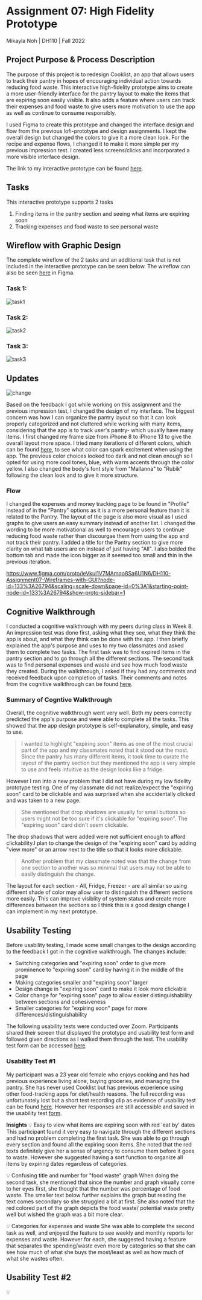 # Assignment 07: High Fidelity Prototype
Mikayla Noh | DH110 | Fall 2022

## Project Purpose & Process Description
The purpose of this project is to redesign Cooklist, an app that allows users to track their pantry in hopes of encouraging individual action towards reducing food waste. This interactive high-fidelity prototype aims to create a more user-friendly interface for the pantry layout to make the items that are expiring soon easily visible. It also adds a feature where users can track their expenses and food waste to give users more motivation to use the app as well as continue to consume responsibly. 

I used Figma to create this prototype and changed the interface design and flow from the previous lofi-prototype and design assignments. I kept the overall design but changed the colors to give it a more clean look. For the recipe and expense flows, I changed it to make it more simple per my previous impression test. I created less screens/clicks and incorporated a more visible interface design. 

The link to my interactive prototype can be found [here](https://www.figma.com/proto/leVkul1V7MAmqo8Sa6U1N6/DH110-Assignment07-Wireframes-with-GUI?node-id=133%3A26794&scaling=scale-down&page-id=0%3A1&starting-point-node-id=133%3A26794&show-proto-sidebar=1). 

## Tasks
This interactive prototype supports 2 tasks
1. Finding items in the pantry section and seeing what items are expiring soon
2. Tracking expenses and food waste to see personal waste

## Wireflow with Graphic Design
The complete wireflow of the 2 tasks and an additional task that is not included in the interactive prototype can be seen below.
The wireflow can also be seen [here](https://www.figma.com/file/leVkul1V7MAmqo8Sa6U1N6/DH110-Assignment07-Wireframes-with-GUI?node-id=0%3A1&t=wYRn3lerzJvXMOsX-1) in Figma.

### Task 1: 
![task1](task1.png)

### Task 2:
![task2](task2.png)

### Task 3:
![task3](task3.png)

## Updates
![change](change.png)

Based on the feedback I got while working on this assignment and the previous impression test, I changed the design of my interface. The biggest concern was how I can organize the pantry layout so that it can look properly categorized and not cluttered while working with many items, considering that the app is to track user's pantry- which usually have many items. I first changed my frame size from iPhone 8 to iPhone 13 to give the overall layout more space. I tried many iterations of different colors, which can be found [here](https://www.figma.com/file/5OEGBNRDuOOJ74QofOlv5U/Design-Changes), to see what color can spark excitement when using the app. The previous color choices looked too dark and not clean enough so I opted for using more cool tones, blue, with warm accents through the color yellow. I also changed the body's font style from "Mallanna" to "Rubik" following the clean look and to give it more structure.

### Flow

I changed the expenses and money tracking page to be found in "Profile" instead of in the "Pantry" options as it is a more personal feature than it is related to the Pantry. The layout of the page is also more visual as I used graphs to give users an easy summary instead of another list. I changed the wording to be more motivational as well to encourage users to continue reducing food waste rather than discourgae them from using the app and not track their pantry. I added a title for the Pantry section to give more clarity on what tab users are on instead of just having "All". I also bolded the bottom tab and made the icon bigger as it seemed too small and thin in the previous iteration.  

https://www.figma.com/proto/leVkul1V7MAmqo8Sa6U1N6/DH110-Assignment07-Wireframes-with-GUI?node-id=133%3A26794&scaling=scale-down&page-id=0%3A1&starting-point-node-id=133%3A26794&show-proto-sidebar=1

## Cognitive Walkthrough

I conducted a cognitive walkthrough with my peers during class in Week 8. An impression test was done first, asking what they see, what they think the app is about, and what they think can be done with the app. I then briefly explained the app's purpose and uses to my two classmates and asked them to complete two tasks. The first task was to find expired items in the pantry section and to go through all the different sections. The second task was to find personal expenses and waste and see how much food waste they created. During the walkthrough, I asked if they had any comments and received feedback upon completion of tasks. Their comments and notes from the cognitive walkthrough can be found [here](https://docs.google.com/document/d/1YYr9-TXIdPatnHjyW8pMslZXyIW812qU6RJZJFq7wEk/edit?usp=sharing).

### Summary of Cogntive Walkthrough
Overall, the cognitive walkthrough went very well. Both my peers correctly predicted the app's purpose and were able to complete all the tasks. This showed that the app design prototype is self-explanatory, simple, and easy to use. 
> I wanted to highlight "expiring soon" items as one of the most crucial part of the app and my classmates noted that it stood out the most. 
> Since the pantry has many different items, it took time to curate the layout of the pantry section but they mentioned the app is very simple to use and feels intuitive as the design looks like a fridge.

However I ran into a new problem that I did not have during my low fidelity prototype testing. One of my classmate did not realize/expect the "expiring soon" card to be clickable and was surprised when she accidentally clicked and was taken to a new page. 
> She mentioned that drop shadows are usually for small buttons so users might not be too sure if it's clickable for "expiring soon". The "expiring soon" card didn't seem clickable. 

The drop shadows that were added were not sufficient enough to afford clickability.I plan to change the design of the "expiring soon" card by adding "view more" or an arrow next to the title so that it looks more clickable.

> Another problem that my classmate noted was that the change from one section to another was so minimal that users may not be able to easily distinguish the change. 

The layout for each section - All, Fridge, Freezer - are all similar so using different shade of color may allow user to distinguish the different sections more easily. This can improve visiblity of system status and create more differences between the sections so I think this is a good design change I can implement in my next prototype.

## Usability Testing

Before usability testing, I made some small changes to the design according to the feedback I got in the cognitive walkthrough. 
The changes include:
* Switching categories and "expiring soon" order to give more prominence to "expiring soon" card by having it in the middle of the page
* Making categories smaller and "expiring soon" larger
* Design change in "expiring soon" card to make it look more clickable
* Color change for "expiring soon" page to allow easier distinguishability between sections and cohesiveness
* Smaller categories for "expiring soon" page for more differences/distinguishability

The following usability tests were conducted over Zoom. Participants shared their screen that displayed the prototype and usability test form and followed given directions as I walked them through the test. The usability test form can be accessed [here](https://forms.gle/9goPPfEdFr3Xyd7D6). 

### Usability Test #1

My participant was a 23 year old female who enjoys cooking and has had previous experience living alone, buying groceries, and managing the pantry. She has never used Cooklist but has previous experience using other food-tracking apps for diet/health reasons. The full recording was unfortunately lost but a short test recording clip as evidence of usability test can be found [here](https://drive.google.com/drive/folders/1Twu7XgzMQJyyg_V-Wds8Yi-694c_oesp?usp=sharing). However her responses are still accessible and saved in the usability test [form](https://docs.google.com/forms/d/e/1FAIpQLSf6syBLpTXwPt2C4za67BNhgz-P5KgrCdi5QaDybykJTOfHMQ/viewform?usp=sharing). 

**Insights**
💡 Easy to view what items are expiring soon with red 'eat by' dates
This participant found it very easy to navigate through the different sections and had no problem completing the first task. She was able to go through every section and found all the expiring soon items. She noted that the red texts definitely give her a sense of urgency to consume them before it goes to waste. However she suggested having a sort function to organize all items by expiring dates regardless of categories. 

💡 Confusing title and number for "food waste" graph 
When doing the second task, she mentioned that since the number and graph visually come to her eyes first, she thought that the number was percentage of food waste. The smaller text below further explains the graph but reading the text comes secondary so she struggled a bit at first. She also noted that the red colored part of the graph depicts the food waste/ potential waste pretty well but wished the graph was a bit more clear.

💡 Categories for expenses and waste
She was able to complete the second task as well, and enjoyed the feature to see weekly and monthly reports for expenses and waste. However for each, she suggested having a feature that separates the spending/waste even more by categories so that she can see how much of what she buys the most/least as well as how much of what she wastes often. 

## Usability Test #2
💡 


